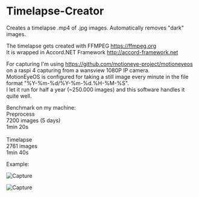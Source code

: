# Timelapse-Creator
Creates a timelapse .mp4 of .jpg images.
Automatically removes "dark" images.

The timelapse gets created with FFMPEG https://ffmpeg.org<br>
It is wrapped in Accord.NET Framework http://accord-framework.net

For capturing I'm using https://github.com/motioneye-project/motioneyeos on a raspi 4 capturing from a wansview 1080P IP camera.<br>
MotionEyeOS is configured for taking a still image every minute in the file format "%Y-%m-%d/%Y-%m-%d.%H-%M-%S".<br>
I let it run for half a year (~250.000 images) and this software handles it quite well.

Benchmark on my machine:<br>
Preprocess<br>
7200 images (5 days)<br>
1min 20s<br>
<br>
Timelapse<br>
2761 images<br>
1min 40s<br>


Example:

![Capture](https://user-images.githubusercontent.com/18436406/210352934-eb90cc82-07ad-4973-bc42-e3aad9c0dbb2.PNG)

![Capture](https://user-images.githubusercontent.com/18436406/210350452-dd825c01-d74b-4649-8638-c8a2449c620b.PNG)
